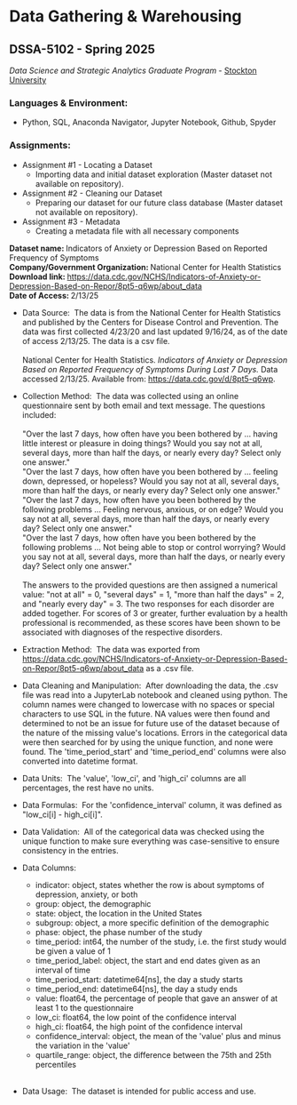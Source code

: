# Data Gathering & Warehousing 
## DSSA-5102 - Spring 2025
_Data Science and Strategic Analytics Graduate Program_ - [Stockton University](https://www.stockton.edu/)

### Languages & Environment:
- Python, SQL, Anaconda Navigator, Jupyter Notebook, Github, Spyder

### Assignments:
- Assignment #1 - Locating a Dataset
    - Importing data and initial dataset exploration (Master dataset not available on repository). 
- Assignment #2 - Cleaning our Dataset
    - Preparing our dataset for our future class database (Master dataset not available on repository).
- Assignment #3 - Metadata
    - Creating a metadata file with all necessary components



<b>Dataset name: </b> Indicators of Anxiety or Depression Based on Reported Frequency of Symptoms <br>
<b>Company/Government Organization: </b> National Center for Health Statistics <br>
<b>Download link: </b> https://data.cdc.gov/NCHS/Indicators-of-Anxiety-or-Depression-Based-on-Repor/8pt5-q6wp/about_data <br>
<b>Date of Access: </b> 2/13/25

-  Data Source: ​ The data is from the National Center for Health Statistics and published by the Centers for Disease Control and Prevention. The data was first collected 4/23/20 and last updated 9/16/24, as of the date of access 2/13/25. The data is a csv file. <br><br> National Center for Health Statistics. <i>Indicators of Anxiety or Depression Based on Reported Frequency of Symptoms During Last 7 Days.</i> Data accessed 2/13/25. Available from: https://data.cdc.gov/d/8pt5-q6wp.

-  Collection Method: ​ The data was collected using an online questionnaire sent by both email and text message. The questions included: <br><br>"Over the last 7 days, how often have you been bothered by … having little interest or pleasure in doing things? Would you say not at all, several days, more than half the days, or nearly every day? Select only one answer." <br>"Over the last 7 days, how often have you been bothered by … feeling down, depressed, or hopeless? Would you say not at all, several days, more than half the days, or nearly every day? Select only one answer." <br>"Over the last 7 days, how often have you been bothered by the following problems … Feeling nervous, anxious, or on edge? Would you say not at all, several days, more than half the days, or nearly every day? Select only one answer." <br>"Over the last 7 days, how often have you been bothered by the following problems … Not being able to stop or control worrying? Would you say not at all, several days, more than half the days, or nearly every day? Select only one answer."<br><br>The answers to the provided questions are then assigned a numerical value: "not at all" = 0, "several days" = 1, "more than half the days" = 2, and "nearly every day" = 3. The two responses for each disorder are added together. For scores of 3 or greater, further evaluation by a health professional is recommended, as these scores have been shown to be associated with diagnoses of the respective disorders.

-  Extraction Method: ​ The data was exported from https://data.cdc.gov/NCHS/Indicators-of-Anxiety-or-Depression-Based-on-Repor/8pt5-q6wp/about_data as a .csv file.

-  Data Cleaning and Manipulation: ​ After downloading the data, the .csv file was read into a JupyterLab notebook and cleaned using python. The column names were changed to lowercase with no spaces or special characters to use SQL in the future. NA values were then found and determined to not be an issue for future use of the dataset because of the nature of the missing value's locations. Errors in the categorical data were then searched for by using the unique function, and none were found. The 'time_period_start' and 'time_period_end' columns were also converted into datetime format.

-  Data Units: ​ The 'value', 'low_ci', and 'high_ci' columns are all percentages, the rest have no units.

-  Data Formulas: ​ For the 'confidence_interval' column, it was defined as "low_ci[i] - high_ci[i]".

-  Data Validation: ​ All of the categorical data was checked using the unique function to make sure everything was case-sensitive to ensure consistency in the entries.

-  Data Columns: ​

    -  indicator: object, states whether the row is about symptoms of depression, anxiety, or both
    -  group: object, the demographic
    -  state: object, the location in the United States
    -  subgroup: object, a more specific definition of the demographic
    -  phase: object, the phase number of the study
    -  time_period: int64, the number of the study, i.e. the first study would be given a value of 1
    -  time_period_label: object, the start and end dates given as an interval of time
    -  time_period_start: datetime64[ns], the day a study starts
    -  time_period_end: datetime64[ns], the day a study ends
    -  value: float64, the percentage of people that gave an answer of at least 1 to the questionnaire
    -  low_ci: float64, the low point of the confidence interval
    -  high_ci: float64, the high point of the confidence interval
    -  confidence_interval: object, the mean of the 'value' plus and minus the variation in the 'value'
    -  quartile_range: object, the difference between the 75th and 25th percentiles <br><br>

-  Data Usage: ​ The dataset is intended for public access and use.
